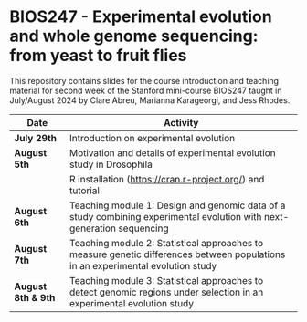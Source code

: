 # BIOS247 - Experimental evolution and whole genome sequencing: from yeast to fruit flies

This repository contains slides for the course introduction and teaching material for second week of the Stanford mini-course BIOS247 taught in July/August 2024 by Clare Abreu, Marianna Karageorgi, and Jess Rhodes.


| Date                      | Activity                                                                                          |
|---------------------------|---------------------------------------------------------------------------------------------------|
| **July 29th**       | Introduction on experimental evolution                     |
| **August 5th**       | Motivation and details of experimental evolution study in Drosophila                        |
|                           | R installation (https://cran.r-project.org/) and tutorial                                                              |
| **August 6th**       | Teaching module 1: Design and genomic data of a study combining experimental evolution with next-generation sequencing |
| **August 7th**       | Teaching module 2: Statistical approaches to measure genetic differences between populations in an experimental evolution study |
| **August 8th & 9th** | Teaching module 3: Statistical approaches to detect genomic regions under selection in an experimental evolution study |
